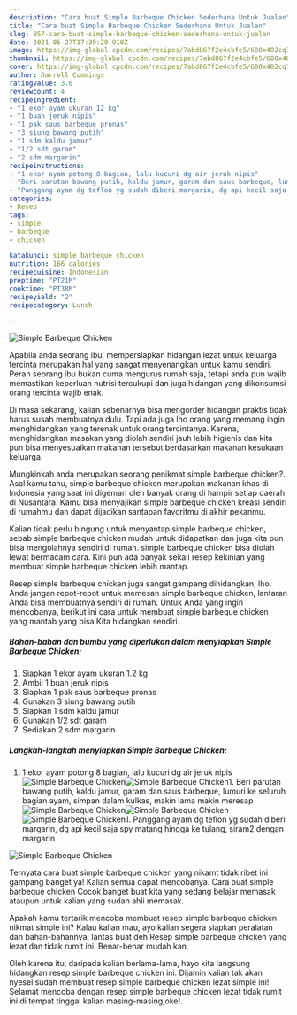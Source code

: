 ```yaml
---
description: "Cara buat Simple Barbeque Chicken Sederhana Untuk Jualan"
title: "Cara buat Simple Barbeque Chicken Sederhana Untuk Jualan"
slug: 957-cara-buat-simple-barbeque-chicken-sederhana-untuk-jualan
date: 2021-05-27T17:39:29.910Z
image: https://img-global.cpcdn.com/recipes/7abd867f2e4cbfe5/680x482cq70/simple-barbeque-chicken-foto-resep-utama.jpg
thumbnail: https://img-global.cpcdn.com/recipes/7abd867f2e4cbfe5/680x482cq70/simple-barbeque-chicken-foto-resep-utama.jpg
cover: https://img-global.cpcdn.com/recipes/7abd867f2e4cbfe5/680x482cq70/simple-barbeque-chicken-foto-resep-utama.jpg
author: Darrell Cummings
ratingvalue: 3.6
reviewcount: 4
recipeingredient:
- "1 ekor ayam ukuran 12 kg"
- "1 buah jeruk nipis"
- "1 pak saus barbeque pronas"
- "3 siung bawang putih"
- "1 sdm kaldu jamur"
- "1/2 sdt garam"
- "2 sdm margarin"
recipeinstructions:
- "1 ekor ayam potong 8 bagian, lalu kucuri dg air jeruk nipis"
- "Beri parutan bawang putih, kaldu jamur, garam dan saus barbeque, lumuri ke seluruh bagian ayam, simpan dalam kulkas, makin lama makin meresap"
- "Panggang ayam dg teflon yg sudah diberi margarin, dg api kecil saja spy matang hingga ke tulang, siram2 dengan margarin"
categories:
- Resep
tags:
- simple
- barbeque
- chicken

katakunci: simple barbeque chicken 
nutrition: 166 calories
recipecuisine: Indonesian
preptime: "PT21M"
cooktime: "PT38M"
recipeyield: "2"
recipecategory: Lunch

---
```



![Simple Barbeque Chicken](https://img-global.cpcdn.com/recipes/7abd867f2e4cbfe5/680x482cq70/simple-barbeque-chicken-foto-resep-utama.jpg)

Apabila anda seorang ibu, mempersiapkan hidangan lezat untuk keluarga tercinta merupakan hal yang sangat menyenangkan untuk kamu sendiri. Peran seorang ibu bukan cuma mengurus rumah saja, tetapi anda pun wajib memastikan keperluan nutrisi tercukupi dan juga hidangan yang dikonsumsi orang tercinta wajib enak.

Di masa  sekarang, kalian sebenarnya bisa mengorder hidangan praktis tidak harus susah membuatnya dulu. Tapi ada juga lho orang yang memang ingin menghidangkan yang terenak untuk orang tercintanya. Karena, menghidangkan masakan yang diolah sendiri jauh lebih higienis dan kita pun bisa menyesuaikan makanan tersebut berdasarkan makanan kesukaan keluarga. 



Mungkinkah anda merupakan seorang penikmat simple barbeque chicken?. Asal kamu tahu, simple barbeque chicken merupakan makanan khas di Indonesia yang saat ini digemari oleh banyak orang di hampir setiap daerah di Nusantara. Kamu bisa menyajikan simple barbeque chicken kreasi sendiri di rumahmu dan dapat dijadikan santapan favoritmu di akhir pekanmu.

Kalian tidak perlu bingung untuk menyantap simple barbeque chicken, sebab simple barbeque chicken mudah untuk didapatkan dan juga kita pun bisa mengolahnya sendiri di rumah. simple barbeque chicken bisa diolah lewat bermacam cara. Kini pun ada banyak sekali resep kekinian yang membuat simple barbeque chicken lebih mantap.

Resep simple barbeque chicken juga sangat gampang dihidangkan, lho. Anda jangan repot-repot untuk memesan simple barbeque chicken, lantaran Anda bisa membuatnya sendiri di rumah. Untuk Anda yang ingin mencobanya, berikut ini cara untuk membuat simple barbeque chicken yang mantab yang bisa Kita hidangkan sendiri.

<!--inarticleads1-->

##### Bahan-bahan dan bumbu yang diperlukan dalam menyiapkan Simple Barbeque Chicken:

1. Siapkan 1 ekor ayam ukuran 1.2 kg
1. Ambil 1 buah jeruk nipis
1. Siapkan 1 pak saus barbeque pronas
1. Gunakan 3 siung bawang putih
1. Siapkan 1 sdm kaldu jamur
1. Gunakan 1/2 sdt garam
1. Sediakan 2 sdm margarin




<!--inarticleads2-->

##### Langkah-langkah menyiapkan Simple Barbeque Chicken:

1. 1 ekor ayam potong 8 bagian, lalu kucuri dg air jeruk nipis
<img src="https://img-global.cpcdn.com/steps/3d95835a914d1122/160x128cq70/simple-barbeque-chicken-langkah-memasak-1-foto.jpg" alt="Simple Barbeque Chicken"><img src="https://img-global.cpcdn.com/steps/e4113a14311defad/160x128cq70/simple-barbeque-chicken-langkah-memasak-1-foto.jpg" alt="Simple Barbeque Chicken">1. Beri parutan bawang putih, kaldu jamur, garam dan saus barbeque, lumuri ke seluruh bagian ayam, simpan dalam kulkas, makin lama makin meresap
<img src="https://img-global.cpcdn.com/steps/aff7a799746384ab/160x128cq70/simple-barbeque-chicken-langkah-memasak-2-foto.jpg" alt="Simple Barbeque Chicken"><img src="https://img-global.cpcdn.com/steps/82016714712bce6d/160x128cq70/simple-barbeque-chicken-langkah-memasak-2-foto.jpg" alt="Simple Barbeque Chicken"><img src="https://img-global.cpcdn.com/steps/2bfcff62a860aba7/160x128cq70/simple-barbeque-chicken-langkah-memasak-2-foto.jpg" alt="Simple Barbeque Chicken">1. Panggang ayam dg teflon yg sudah diberi margarin, dg api kecil saja spy matang hingga ke tulang, siram2 dengan margarin
<img src="https://img-global.cpcdn.com/steps/52bed13f6439cfc2/160x128cq70/simple-barbeque-chicken-langkah-memasak-3-foto.jpg" alt="Simple Barbeque Chicken">



Ternyata cara buat simple barbeque chicken yang nikamt tidak ribet ini gampang banget ya! Kalian semua dapat mencobanya. Cara buat simple barbeque chicken Cocok banget buat kita yang sedang belajar memasak ataupun untuk kalian yang sudah ahli memasak.

Apakah kamu tertarik mencoba membuat resep simple barbeque chicken nikmat simple ini? Kalau kalian mau, ayo kalian segera siapkan peralatan dan bahan-bahannya, lantas buat deh Resep simple barbeque chicken yang lezat dan tidak rumit ini. Benar-benar mudah kan. 

Oleh karena itu, daripada kalian berlama-lama, hayo kita langsung hidangkan resep simple barbeque chicken ini. Dijamin kalian tak akan nyesel sudah membuat resep simple barbeque chicken lezat simple ini! Selamat mencoba dengan resep simple barbeque chicken lezat tidak rumit ini di tempat tinggal kalian masing-masing,oke!.

